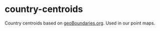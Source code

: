# country-centroids
Country centroids based on [geoBoundaries.org](https://www.geoboundaries.org/). Used in our point maps.
